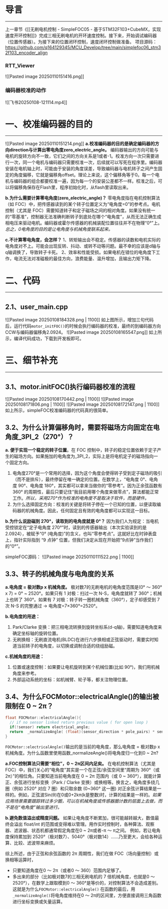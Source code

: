 # 导言
---
上一章节《[[无刷电机控制 - SimpleFOC05 - 基于STM32F103+CubeMX，实现速度开环控制]]》完成三相无刷电机的开环速度控制。接下来，开始调试编码器（位置传感器）。为接下来的位置闭环控制，速度闭环控制做准备。
项目源码：https://github.com/q164129345/MCU_Develop/tree/main/simplefoc06_stm32f103_encoder_align

### RTT_Viewer
![[Pasted image 20250110151416.png]]

### 编码器校准的动作
![[飞书20250108-121114.mp4]]

# 一、校准编码器的目的
---
![[Pasted image 20250110151214.png]]
**a.校准编码器的目的是确定编码器的方向direction与计算出零电角度zero_electric_angle。** 编码器输出的方向可能与电机的旋转方向不一致，它们之间的方向关系是1或者-1。校准方向一次只需要进行一次，同一个电机与编码器只需要校准一次，后续就可以写死在程序里。编码器安装在电机轴上时，可能由于安装的角度误差，导致编码器与电机转子之间产生固定的角度偏移，它就是偏移角offset。理论上来说，这个偏移角等于0。每一个电机与编码器的组合都要校准一遍，因为每一个的安装公差都不一样。校准之后，可以将偏移角保存在Flash里，程序初始化时，从flash里读取出来。

**b.为什么需要计算零电角度(zero_electric_angle)？** 零电角度指在电机控制算法（如 FOC）中，把传感器读到的某个转子位置定义为“电角度=0”的参考点。电机控制（尤其是 FOC）需要知道转子和定子磁场之间的相对角度。如果没有统一的“零基准”，控制器无法准确判断转子到底处在哪个“电角度”，从而无法正确生成相电压来驱动电机。编码器或霍尔传感器的机械装配位置往往并不在物理“0°”上。*总之，0电角度的目的是让电角度与机械角度联系起来。*

**c.不计算零电角度，会怎样？** 
1、转矩输出会不稳定。传感器的读数和电机实际的电角度对不上。可能会出现反转、抖动、或转不动等问题。最不幸的应该是d轴与q轴调换了，导致转子卡死。
2、效率和性能受损。如果电机在错位的电角度下工作，电流无法对准磁极的最佳方向，浪费能量、温升增加，且输出力矩下降。

# 二、代码
---
## 2.1、user_main.cpp
![[Pasted image 20250108184328.png | 1100]]
如上图所示，增加三句代码后，运行代码`motor_initFOC()`的时候会执行编码器的校准，最终的到编码器方向CCW与编码器偏移角2.0924。
![[Pasted image 20250108165547.png]]
如上所示，编译代码成功，下载到开发板即可。

# 三、细节补充
---
## 3.1、motor.initFOC()执行编码器校准的流程
![[Pasted image 20250108170442.png | 1100]]
![[Pasted image 20250108171806.png | 1100]]
![[Pasted image 20250108172147.png | 1100]]
如上所示，simpleFOC校准编码器的代码真的很简单。

## 3.2、为什么计算偏移角时，需要将磁场方向固定在电角度_3PI_2（270°）？
**a. 便于实现一个稳定的转子位置**。在 FOC 控制中，转子的稳定位置依赖于定子产生的磁场方向。如果施加的电角度为_3PI_2，实际上是将电机定子的磁场指向一个固定方向。
1. 电角度270°是一个常用的选择，因为这个角度会使得转子受到定子磁场的吸引（而不是排斥），最终停留在唯一确定的位置。在数学上，“电角度 0°、电角度 90°、电角度 180°，其实都可以拿来当做你的“零参考”。因为正余弦函数有 360° 的周期性，最后只要记住“我目前用哪个角度来做零点”，算法都能正常工作。*所以，采用270°作为校准的电角度不是取决于软件，而是硬件。*
2. 为什么选择固定方向：校准的关键是将转子停在一个已知的位置，以便读取编码器的机械角度。因此，任何固定且有效的电角度都可以实现这一目标。

**b.为什么说励磁到 270°，读取到的电角度就是 0°？**
因为我们人为规定：当电机受控锁定在“定子电角度 270°”时，读到的传感器输出（本次实验读到的是2.0924），被赋予“0° (电角度)”的含义，也叫“零参考点”。这就好比在时钟表盘上，指针实际指到 “9 点钟” 位置，但我们决定从现在开始把“9点钟”当作我们的“0°”。

simpleFOC源码：
![[Pasted image 20250110111522.png | 1100]]

## 3.3、转子的机械角度与电角度的关系
**a.电角度 = 极对数p x 机械角度。** 极对数7的无刷电机的电角度范围是(0° ～ 360° x 7) = 0° ~ 2520°。如果只有 1 对极：扫过一次 N-S，电角度就转了 360°；机械上也转了 360°。如果有 7 对极：转子转一圈机械角度（360°），定子却感受到 7 次 N-S 的完整通过 → 电角度=7×360°=2520°。

**b.电角度的用途：**
1. Park/Clarke 变换：把三相电流转换到旋转坐标系(d-q轴)，需要知道电角度来确定坐标轴的旋转位置。
2. 无刷换相：无刷直流电机(BLDC)在进行六步换相或正弦驱动时，需要实时知道当前转子的电角度，以切换或调制合适的绕组励磁。

**c.机械角度的用途：**
1. 位置或速度控制：如果要让电机旋转到某个机械位置(比如 90°)，我们用机械角度来参考。
2. 外部运动系统的坐标：如机械臂、轮子等，都关注物理位置。

## 3.4、为什么FOCMotor::electricalAngle()的输出被限制在 0 ~ 2π？
```C++
float FOCMotor::electricalAngle(){
  // if no sensor linked return previous value ( for open loop )
  if(!sensor) return electrical_angle;
  return  _normalizeAngle( (float)(sensor_direction * pole_pairs) * sensor->getMechanicalAngle()  - zero_electric_angle );
}
```
`FOCMotor::electricalAngle()`输出的是当前的电角度，那么电角度 = 极对数p x 机械角度。为什么函数里使用函数_normalizeAngle()将电角度归一化到0 ~ 2π?

**a.FOC控制算法只需要“相位”，0 ~ 2π区间内足矣。** 在电机控制算法（尤其是 FOC）中，我们关心的“电角度”其实是一个在正弦/余弦空间里“周期为 360°（或 2π）”的相位角。只要知道当前电角度在 0 ~ 2π 范围内（或 0 ~ 360°），就能计算正、余弦进行坐标变换（Park / Clarke 变换）或换相等。换言之，电角度多绕几圈（例如 2520° 对应 7 圈）和只取余数 (0~360° 这一圈) 对正余弦计算结果是一样的。例如，正弦波Sin(θ)在0或0+2kπ(k是整数)时，计算的结果是一样的。*如果应用场景需要跟踪转过多少圈，可以在机械角度或传感器圈计数的层面上去做，而不是在“电角度”输出里进行。*

**b.避免数值溢出或精度问题。** 如果让电角度不断累加，很可能越转越大，数值最终会溢出 float/int 的范围或变得难以管理。用作实时控制时，各种算法、观察器、滤波器、状态机都通常假定角度在0 ~ 2π或者-π ～ π之间。
例如，若让电角度保持累加到 2520°（极对数7）、5040°（极对数14）……乃至更大，会给各种运算、比较、滤波带来麻烦。

综上所述，由于正弦和余弦函数的 2π 周期性，我们在做 FOC（场向量控制）或换相等运算时，
- 只要知道角度在0 ～ 2π（或者0 ～ 360）范围内足够了。
- 多出来的部分（比如极对数7的三相无刷电机的 7 倍机械角度，也就是0 ～ 2520°），在数学上跟取模到0 ～ 360°是等价的，对控制算法不会造成差别。
这就是为什么`FOCMotor::electricalAngle()` 在函数的最后，用`_normalizeAngle()`将电角度维持在0 ～ 2π的区间里，方便直接调用三角函数进行坐标变换或矢量运算。
